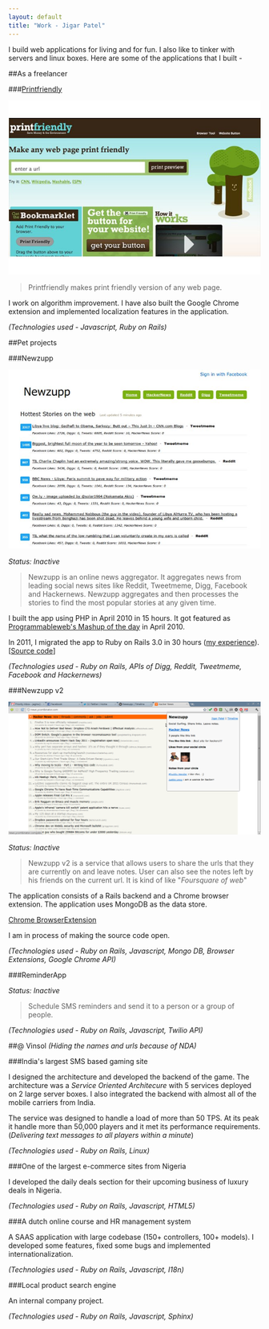 ```yaml
---
layout: default
title: "Work - Jigar Patel"
---
```


I build web applications for living and for fun. I also like to tinker
with servers and linux boxes. Here are some of the
applications that I built -

##As a freelancer

###[Printfriendly](http://printfriendly.com)

![Printfriendly](/images/work/printfriendly.jpg)

>Printfriendly makes print friendly version of any web page.

I work on algorithm improvement. I have also built the Google Chrome
extension and implemented localization features in the application.

_(Technologies used - Javascript, Ruby on Rails)_

##Pet projects

###Newzupp

![Newzupp](/images/work/newzupp.jpg)

_Status: Inactive_

>Newzupp is an online news aggregator. It aggregates news from leading
social news sites like Reddit, Tweetmeme, Digg, Facebook and
Hackernews. Newzupp aggregates and then processes the stories to find
the most popular stories at any given time.

I built the app using PHP in April 2010 in 15 hours. It got featured as
[Programmableweb's Mashup of the day](http://www.programmableweb.com/mashup/newzupp) in April 2010.

In 2011, I migrated the app to Ruby on Rails 3.0 in 30 hours ([my experience](http://jigarpatel.in/blog/2011/02/28/how-i-built-newzupp-in-30-hours/)). [[Source code](https://github.com/jagira/newzupp)]

_(Technologies used - Ruby on Rails, APIs of Digg, Reddit, Tweetmeme,
Facebook and Hackernews)_

###Newzupp v2

![Newzupp v2](/images/work/newzupp_v2.png)

_Status: Inactive_

>Newzupp v2 is a service that allows users to share the urls that they
are currently on and leave notes. User can also see the notes left by
his friends on the current url. It is kind of like "_Foursquare of web_"

The application consists of a Rails backend and a Chrome browser
extension. The application uses MongoDB as the data store.

[Chrome BrowserExtension](https://chrome.google.com/webstore/detail/anlghlhbnaigodcegjhphedhkejdlgho)

I am in process of making the source code open.

_(Technologies used - Ruby on Rails, Javascript, Mongo DB, Browser Extensions,
Google Chrome API)_

###ReminderApp

_Status: Inactive_

>Schedule SMS reminders and send it to a person or a group of people.

_(Technologies used - Ruby on Rails, Javascript, Twilio API)_


##@ Vinsol
_(Hiding the names and urls because of NDA)_

###India's largest SMS based gaming site

I designed the architecture and developed the backend of the game. The
architecture was a _Service Oriented Architecure_ with 5 services
deployed on 2 large server boxes. I also integrated the backend with
almost all of the mobile carriers from India.

The service was designed to handle a load of more than 50 TPS. At its
peak it handle more than 50,000 players and it met its performance
requirements. (_Delivering text messages to all players within a
minute_)

_(Technologies used - Ruby on Rails, Linux)_

###One of the largest e-commerce sites from Nigeria

I developed the daily deals section for their upcoming business of
luxury deals in Nigeria.

_(Technologies used - Ruby on Rails, Javascript, HTML5)_

###A dutch online course and HR management system

A SAAS application with large codebase (150+ controllers, 100+ models).
I developed some features, fixed some bugs and implemented
internationalization.

_(Technologies used - Ruby on Rails, Javascript, I18n)_

###Local product search engine

An internal company project.

_(Technologies used - Ruby on Rails, Javascript, Sphinx)_
